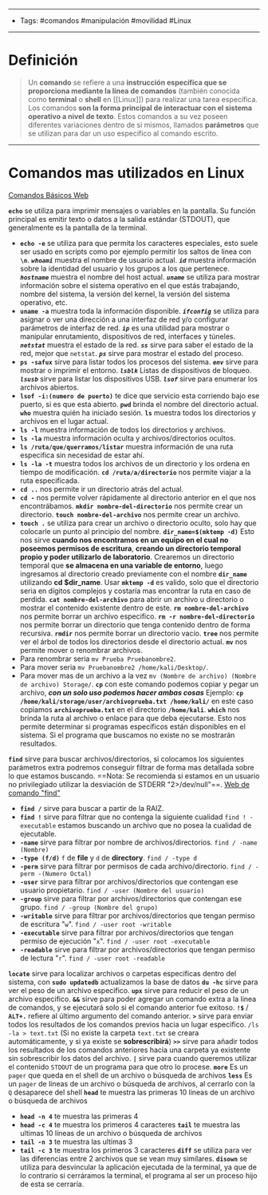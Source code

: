 --------
- Tags: #comandos #manipulación #movilidad #Linux
----
# Definición

> Un **comando** se refiere a una **instrucción específica que se proporciona mediante la línea de comandos** (también conocida como **terminal** o **shell** en [[Linux]]) para realizar una tarea específica. Los comandos **son la forma principal de interactuar con el sistema operativo a nivel de texto**.
> Estos comandos a su vez poseen diferentes variaciones dentro de si mismos, llamados **parámetros** que se utilizan para dar un uso especifico al comando escrito.

------
# Comandos mas utilizados en Linux

[Comandos Básicos Web](https://www.bonaval.com/kb/cheats-chuletas/comandos-basicos-linux)

**``echo``** se utiliza para imprimir mensajes o variables en la pantalla. Su función principal es emitir texto o datos a la salida estándar (STDOUT), que generalmente es la pantalla de la terminal.
- **``echo -e``** se utiliza para que permita los caracteres especiales, esto suele ser usado en scripts como por ejemplo permitir los saltos de linea con **``\n``**.
***``whoami``*** muestra el nombre de usuario actual.
***``id``***	muestra información sobre la identidad del usuario y los grupos a los que pertenece.
***``hostname``*** muestra el nombre del host actual.
***``uname``***	 se utiliza para mostrar información sobre el sistema operativo en el que estás trabajando, nombre del sistema, la versión del kernel, la versión del sistema operativo, etc.
- **``uname -a``** muestra toda la información disponible.
***``ifconfig``*** se utiliza para asignar o ver una dirección a una interfaz de red y/o configurar parámetros de interfaz de red.
***``ip``***	es una utilidad para mostrar o manipular enrutamiento, dispositivos de red, interfaces y túneles.
***``netstat``*** muestra el estado de la red.
***``ss``***	sirve para saber el estado de la red, mejor que ``netstat``.
***``ps``*** sirve para mostrar el estado del proceso.
- **``ps -safux``** sirve para listar todos los procesos del sistema.
***``env``*** sirve para mostrar o imprimir el entorno.
***``lsblk``*** Listas de dispositivos de bloqueo.
***``lsusb``*** sirve para listar los dispositivos USB.
***``lsof``*** sirve para enumerar los archivos abiertos.
- **``lsof -i:(numero de puerto)``** te dice que servicio esta corriendo bajo ese puerto, si es que esta abierto.
**``pwd``** brinda el nombre del directorio actual.
**``who``** muestra quién ha iniciado sesión.
**``ls``** muestra todos los directorios y archivos en el lugar actual.
- **``ls -l``** muestra información de todos los directorios y archivos.
- **``ls -la``** muestra información oculta y archivos/directorios ocultos.
- **``ls /ruta/que/querramos/listar``** muestra información de una ruta especifica sin necesidad de estar ahí.
- **``ls -la -t``** muestra todos los archivos de un directorio y los ordena en tiempo de modificación.
**``cd /ruta/a/directorio``** nos permite viajar a la ruta especificada.
- **``cd ..``** nos permite ir un directorio atrás del actual.
- **``cd -``** nos permite volver rápidamente al directorio anterior en el que nos encontrábamos.
**``mkdir nombre-del-directorio``** nos permite crear un directorio.
**``touch nombre-del-archivo``** nos permite crear un archivo.
- **``touch .``** se utiliza para crear un archivo o directorio oculto, solo hay que colocarle un punto al principio del nombre.
**``dir_name=$(mktemp -d)``** Esto nos sirve **cuando nos encontramos en un equipo en el cual no poseemos permisos de escritura**, **creando un directorio temporal propio y poder utilizarlo de laboratorio**. Crearemos un directorio temporal que **se almacena en una variable de entorno**, luego ingresamos al directorio creado previamente con el nombre **``dir_name``** utilizando **cd $dir_name**. Usar **``mktemp -d``** es valido, solo que el directorio seria en dígitos complejos y costaría mas encontrar la ruta en caso de perdida.
**``cat nombre-del-archivo``** para abrir un archivo u directorio o mostrar el contenido existente dentro de este.
**``rm nombre-del-archivo``** nos permite borrar un archivo especifico.
**``rm -r nombre-del-directorio``** nos permite borrar un directorio que tenga contenido dentro de forma recursiva.
**``rmdir``** nos permite borrar un directorio vacío.
**``tree``** nos permite ver el árbol de todos los directorios desde el directorio actual.
**``mv``** nos permite mover o renombrar archivos.
- Para renombrar seria ``mv Prueba Pruebanombre2``.
- Para mover seria ``mv Pruebanombre2 /home/kali/Desktop/``.
- Para mover mas de un archivo a la vez ``mv (Nombre de archivo) (Nombre de archivo) Storage/``.
**``cp``** con este comando podemos copiar y pegar un archivo, ***con un solo uso podemos hacer ambas cosas***
Ejemplo: **``cp /home/kali/storage/user/archivoprueba.txt /home/kali/``** en este caso copiamos **``archivoprueba.txt``** en el directorio **``/home/kali``**.
**``which``** nos brinda la ruta al archivo o enlace para que deba ejecutarse. Esto nos permite determinar si programas específicos están disponibles en el sistema. Si el programa que buscamos no existe no se mostrarán resultados.

**``find``** sirve para buscar archivos/directorios, si colocamos los siguientes parámetros extra podremos conseguir filtrar de forma mas detallada sobre lo que estamos buscando. ==Nota: Se recomienda si estamos en un usuario no privilegiado utilizar la desviación de STDERR "2>/dev/null"==.
[Web de comando "find"](https://www.hostinger.es/tutoriales/como-usar-comando-find-locate-en-linux/)
- **``find /``** sirve para buscar a partir de la RAIZ.
- **``find !``** sirve para filtrar que no contenga la siguiente cualidad ``find ! -executable`` estamos buscando un archivo que no posea la cualidad de ejecutable.
- **``-name``**  sirve para filtrar por nombre de archivos/directorios. ``find / -name (Nombre)``
- **``-type (f/d)``** ``f`` de **file** y ``d`` de **directory**. ``find / -type d``
- **``-perm``** sirve para filtrar por permisos de cada archivo/directorio. ``find / -perm -(Numero Octal)``
- **``-user``** sirve para filtrar por archivos/directorios que contengan ese usuario propietario. ``find / -user (Nombre del usuario)``
- **``-group``** sirve para filtrar por archivos/directorios que contengan ese grupo. ``find / -group (Nombre del grupo)``
- **``-writable``** sirve para filtrar por archivos/directorios que tengan permiso de escritura "``w``". ``find / -user root -writable``
- **``-executable``** sirve para filtrar por archivos/directorios que tengan permiso de ejecución "``x``". ``find / -user root -executable``
- **``-readable``** sirve para filtrar por archivos/directorios que tengan permiso de lectura "``r``". ``find / -user root -readable``

**``locate``** sirve para localizar archivos o carpetas especificas dentro del sistema, con **``sudo updatedb``** actualizamos la base de datos
**``du -hc``** sirve para ver el peso de un archivo especifico.
**``upx``** sirve para reducir el peso de un archivo especifico.
**``&&``**  sirve para poder agregar un comando extra a la linea de comandos, y se ejecutará solo si el comando anterior fue exitoso.
**``!$``** / **``ALT+.``** refiere al último argumento del comando anterior.
**``>``** sirve para enviar todos los resultados de los comandos previos hacia un lugar especifico. ``/ls -la > text.txt`` (Si no existe la carpeta ``text.txt`` se creara automáticamente, y si ya existe se **sobrescribirá**)
**``>>``** sirve para añadir todos los resultados de los comandos anteriores hacia una carpeta ya existente sin sobrescribir los datos del archivo.
**``|``** sirve para cuando queremos utilizar el contenido ``STDOUT`` de un programa para que otro lo procese.
**``more``** Es un ``pager`` que queda en el shell de un archivo o búsqueda de archivos
**``less``** Es un ``pager`` de líneas de un archivo o búsqueda de archivos, al cerrarlo con la ``Q`` desaparece del shell 
**``head``** te muestra las primeras 10 líneas de un archivo o búsqueda de archivos
- **``head -n 4``** te muestra las primeras 4
- **``head -c 4``** te muestra los primeros 4 caracteres
**``tail``** te muestra las ultimas 10 líneas de un archivo o búsqueda de archivos
- **``tail -n 3``** te muestra las ultimas 3
- **``tail -c 3``** te muestra los primeros 3 caracteres
**``diff``** se utiliza para ver las diferencias entre 2 archivos que se vean muy similares.
**``disown``** se utiliza para desvincular la aplicación ejecutada de la terminal, ya que de lo contrario si cerráramos la terminal, el programa al ser un proceso hijo de esta se cerraría.


